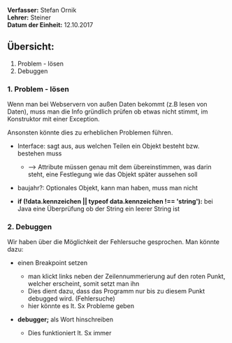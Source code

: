 **Verfasser:** Stefan Ornik   
**Lehrer:** Steiner   
**Datum der Einheit:** 12.10.2017
   
## Übersicht: 

1. Problem - lösen
2. Debuggen

### 1. Problem - lösen

Wenn man bei Webservern von außen Daten bekommt (z.B lesen von Daten), muss man die Info gründlich prüfen ob etwas nicht stimmt, im Konstruktor mit einer Exception.

Ansonsten könnte dies zu erheblichen Problemen führen.

- Interface: sagt aus, aus welchen Teilen ein Objekt besteht bzw. bestehen muss
    - --> Attribute müssen genau mit dem übereinstimmen, was darin steht, eine Festlegung wie das Objekt später aussehen soll

- baujahr?: Optionales Objekt, kann man haben, muss man nicht 

- **if (!data.kennzeichen || typeof data.kennzeichen !== 'string'):** bei Java eine Überprüfung ob der String ein leerer String ist 
  
### 2. Debuggen
Wir haben über die Möglichkeit der Fehlersuche gesprochen. Man könnte dazu:
- einen Breakpoint setzen
    - man klickt links neben der Zeilennummerierung auf den roten Punkt, welcher erscheint, somit setzt man ihn
    - Dies dient dazu, dass das Programm nur bis zu diesem Punkt debugged wird. (Fehlersuche)
    - hier könnte es lt. Sx Probleme geben 
    
- **debugger;** als Wort hinschreiben
    - Dies funktioniert lt. Sx immer


